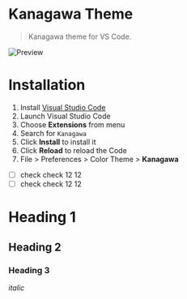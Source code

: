 # Kanagawa Theme

> Kanagawa theme for VS Code.

![Preview](images/preview.gif)

# Installation

1.  Install [Visual Studio Code](https://code.visualstudio.com/)
2.  Launch Visual Studio Code
3.  Choose **Extensions** from menu
4.  Search for `Kanagawa`
5.  Click **Install** to install it
6.  Click **Reload** to reload the Code
7.  File > Preferences > Color Theme > **Kanagawa**

-[ ] check check 12 12
-[ ] check check 12 12

Heading 1
========

Heading 2
--------------

### Heading 3

*italic*